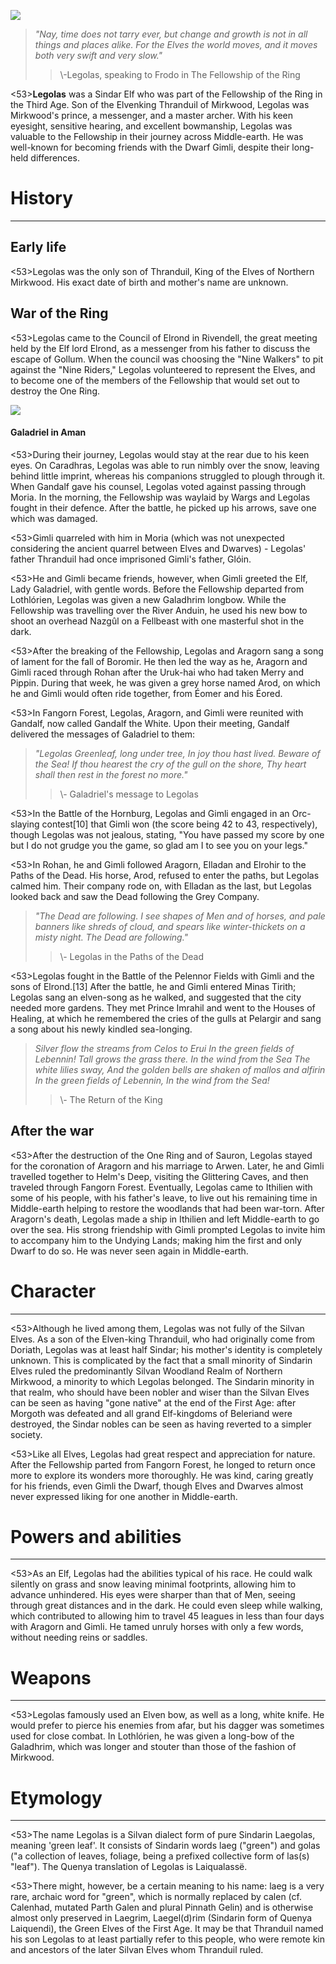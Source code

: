 ![](characters/galadriel/7.jpg)

> *"Nay, time does not tarry ever, but change and growth is not in all things and places alike. For the Elves the world moves, and it moves both very swift and very slow."*
>> \\-Legolas, speaking to Frodo in The Fellowship of the Ring

<53>**Legolas** was a Sindar Elf who was part of the Fellowship of the Ring in the Third Age. Son of the Elvenking Thranduil of Mirkwood, Legolas was Mirkwood's prince, a messenger, and a master archer. With his keen eyesight, sensitive hearing, and excellent bowmanship, Legolas was valuable to the Fellowship in their journey across Middle-earth. He was well-known for becoming friends with the Dwarf Gimli, despite their long-held differences.

# History
---

## **Early life**

<53>Legolas was the only son of Thranduil, King of the Elves of Northern Mirkwood. His exact date of birth and mother's name are unknown.

## **War of the Ring**

<53>Legolas came to the Council of Elrond in Rivendell, the great meeting held by the Elf lord Elrond, as a messenger from his father to discuss the escape of Gollum. When the council was choosing the "Nine Walkers" to pit against the "Nine Riders," Legolas volunteered to represent the Elves, and to become one of the members of the Fellowship that would set out to destroy the One Ring.


![](characters/galadriel/2.jpg)

#### Galadriel in Aman

<53>During their journey, Legolas would stay at the rear due to his keen eyes. On Caradhras, Legolas was able to run nimbly over the snow, leaving behind little imprint, whereas his companions struggled to plough through it. When Gandalf gave his counsel, Legolas voted against passing through Moria. In the morning, the Fellowship was waylaid by Wargs and Legolas fought in their defence. After the battle, he picked up his arrows, save one which was damaged.

<53>Gimli quarreled with him in Moria (which was not unexpected considering the ancient quarrel between Elves and Dwarves) - Legolas' father Thranduil had once imprisoned Gimli's father, Glóin.

<53>He and Gimli became friends, however, when Gimli greeted the Elf, Lady Galadriel, with gentle words. Before the Fellowship departed from Lothlórien, Legolas was given a new Galadhrim longbow. While the Fellowship was travelling over the River Anduin, he used his new bow to shoot an overhead Nazgûl on a Fellbeast with one masterful shot in the dark.

<53>After the breaking of the Fellowship, Legolas and Aragorn sang a song of lament for the fall of Boromir. He then led the way as he, Aragorn and Gimli raced through Rohan after the Uruk-hai who had taken Merry and Pippin. During that week, he was given a grey horse named Arod, on which he and Gimli would often ride together, from Éomer and his Éored.

<53>In Fangorn Forest, Legolas, Aragorn, and Gimli were reunited with Gandalf, now called Gandalf the White. Upon their meeting, Gandalf delivered the messages of Galadriel to them:

> *"Legolas Greenleaf, long under tree, In joy thou hast lived. Beware of the Sea! If thou hearest the cry of the gull on the shore, Thy heart shall then rest in the forest no more."*
>> \\- Galadriel's message to Legolas

<53>In the Battle of the Hornburg, Legolas and Gimli engaged in an Orc-slaying contest[10] that Gimli won (the score being 42 to 43, respectively), though Legolas was not jealous, stating, "You have passed my score by one but I do not grudge you the game, so glad am I to see you on your legs."

<53>In Rohan, he and Gimli followed Aragorn, Elladan and Elrohir to the Paths of the Dead. His horse, Arod, refused to enter the paths, but Legolas calmed him. Their company rode on, with Elladan as the last, but Legolas looked back and saw the Dead following the Grey Company.

> *"The Dead are following. I see shapes of Men and of horses, and pale banners like shreds of cloud, and spears like winter-thickets on a misty night. The Dead are following."*
>> \\- Legolas in the Paths of the Dead

<53>Legolas fought in the Battle of the Pelennor Fields with Gimli and the sons of Elrond.[13] After the battle, he and Gimli entered Minas Tirith; Legolas sang an elven-song as he walked, and suggested that the city needed more gardens. They met Prince Imrahil and went to the Houses of Healing, at which he remembered the cries of the gulls at Pelargir and sang a song about his newly kindled sea-longing.

> *Silver flow the streams from Celos to Erui*
> *In the green fields of Lebennin!*
> *Tall grows the grass there. In the wind from the Sea*
> *The white lilies sway,*
> *And the golden bells are shaken of mallos and alfirin*
> *In the green fields of Lebennin,*
> *In the wind from the Sea!*
>> \\- The Return of the King

## **After the war**

<53>After the destruction of the One Ring and of Sauron, Legolas stayed for the coronation of Aragorn and his marriage to Arwen. Later, he and Gimli travelled together to Helm's Deep, visiting the Glittering Caves, and then traveled through Fangorn Forest. Eventually, Legolas came to Ithilien with some of his people, with his father's leave, to live out his remaining time in Middle-earth helping to restore the woodlands that had been war-torn. After Aragorn's death, Legolas made a ship in Ithilien and left Middle-earth to go over the sea. His strong friendship with Gimli prompted Legolas to invite him to accompany him to the Undying Lands; making him the first and only Dwarf to do so. He was never seen again in Middle-earth.

# Character

---

<53>Although he lived among them, Legolas was not fully of the Silvan Elves. As a son of the Elven-king Thranduil, who had originally come from Doriath, Legolas was at least half Sindar; his mother's identity is completely unknown. This is complicated by the fact that a small minority of Sindarin Elves ruled the predominantly Silvan Woodland Realm of Northern Mirkwood, a minority to which Legolas belonged. The Sindarin minority in that realm, who should have been nobler and wiser than the Silvan Elves can be seen as having "gone native" at the end of the First Age: after Morgoth was defeated and all grand Elf-kingdoms of Beleriand were destroyed, the Sindar nobles can be seen as having reverted to a simpler society.

<53>Like all Elves, Legolas had great respect and appreciation for nature. After the Fellowship parted from Fangorn Forest, he longed to return once more to explore its wonders more thoroughly. He was kind, caring greatly for his friends, even Gimli the Dwarf, though Elves and Dwarves almost never expressed liking for one another in Middle-earth.

# Powers and abilities

---

<53>As an Elf, Legolas had the abilities typical of his race. He could walk silently on grass and snow leaving minimal footprints, allowing him to advance unhindered. His eyes were sharper than that of Men, seeing through great distances and in the dark. He could even sleep while walking, which contributed to allowing him to travel 45 leagues in less than four days with Aragorn and Gimli. He tamed unruly horses with only a few words, without needing reins or saddles.

# Weapons

---

<53>Legolas famously used an Elven bow, as well as a long, white knife. He would prefer to pierce his enemies from afar, but his dagger was sometimes used for close combat. In Lothlórien, he was given a long-bow of the Galadhrim, which was longer and stouter than those of the fashion of Mirkwood.

# Etymology

---

<53>The name Legolas is a Silvan dialect form of pure Sindarin Laegolas, meaning 'green leaf'. It consists of Sindarin words laeg ("green") and golas ("a collection of leaves, foliage, being a prefixed collective form of las(s) "leaf"). The Quenya translation of Legolas is Laiqualassë.

<53>There might, however, be a certain meaning to his name: laeg is a very rare, archaic word for "green", which is normally replaced by calen (cf. Calenhad, mutated Parth Galen and plural Pinnath Gelin) and is otherwise almost only preserved in Laegrim, Laegel(d)rim (Sindarin form of Quenya Laiquendi), the Green Elves of the First Age. It may be that Thranduil named his son Legolas to at least partially refer to this people, who were remote kin and ancestors of the later Silvan Elves whom Thranduil ruled.
